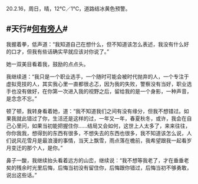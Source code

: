 <link href="../../css/style.css" rel="stylesheet" type="text/css" />

<span class="fzzy">20.2.16，周日，晴，12℃／1℃，道路结冰黄色预警。

## #天行#[何有旁人](http://www.zhsxs.com/zhsread/55326_16487900.html)#

<div class="p">

我握着拳，低声道：“我知道自己在想什么，但不知道该怎么表述，我没有什么好的口才，但我有些话确实早就应该对你说了。”

她一双美目看着我，鼓励的点点头。

我继续道：“我只是一个职业选手，一个随时可能会被时代抛弃的人，一个专注于虚拟竞技的人，其实我心里一直都很忐忑，因为我的失败，警察没有当好，职业选手也没有做好，在你第一次进入我的视野之后，留给我的是一个身影，一种声音，是念念不忘。”

顿了顿，我转身看着她，道：“我不知道我们之间有没有缘分，但我不想错过。如果我就此错过了你，生活还是这样的过，一年又一年，春夏秋冬，或许，我会在自己心里问，如果当初能把握住你……结局又会如何，这世上人太多了，来来往往，你你我我，想得到的东西有很多，不想失去的东西也很多，我不知道该怎么说，人们说风花雪月是最浪漫的事情，当天上飘雪，雨点落在檐前，我希望跟我一起看岁月变迁的那个人，是你。”

鼻子一酸，我继续抬头看着远方的山峦，继续说：“我不想等我老了，才在垂垂老矣的残余时光里后悔，后悔当初没有留住你，后悔跟你错过，后悔当初不够勇敢，说出这些话。”

